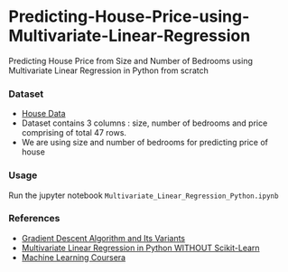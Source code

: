 # Predicting-House-Price-using-Multivariate-Linear-Regression
Predicting House Price from Size and Number of Bedrooms using Multivariate Linear Regression in Python from scratch

### Dataset
- [House Data](https://github.com/kaustubholpadkar/Predicting-House-Price-using-Multivariate-Linear-Regression/blob/master/home.txt)
- Dataset contains 3 columns : size, number of bedrooms	and price comprising of total 47 rows.
- We are using size and number of bedrooms for predicting price of house

### Usage
Run the jupyter notebook `Multivariate_Linear_Regression_Python.ipynb`

### References
- [Gradient Descent Algorithm and Its Variants](https://towardsdatascience.com/gradient-descent-algorithm-and-its-variants-10f652806a3)
- [Multivariate Linear Regression in Python WITHOUT Scikit-Learn](https://medium.com/we-are-orb/multivariate-linear-regression-in-python-without-scikit-learn-7091b1d45905)
- [Machine Learning Coursera](https://www.coursera.org/learn/machine-learning)
